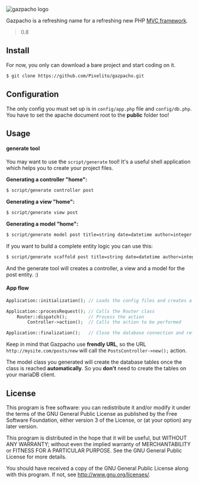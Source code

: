 ![gazpacho logo](http://f.cl.ly/items/0a2l3o231c2w1F0m0t3t/gazpacho_logo.png)

Gazpacho is a refreshing name for a refreshing new PHP [MVC framework](http://en.wikipedia.org/wiki/Model%E2%80%93view%E2%80%93controller).

> 0.8

## Install

For now, you only can download a bare project and start coding on it.

```bash
$ git clone https://github.com/Pixelito/gazpacho.git
```

## Configuration

The only config you must set up is in `config/app.php` file and `config/db.php`.
You have to set the apache document root to the __public__ folder too!

## Usage

#### generate tool

You may want to use the `script/generate` tool! It's a useful shell application
which helps you to create your project files.

__Generating a controller "home":__

```bash
$ script/generate controller post
```

__Generating a view "home":__

```bash
$ script/generate view post
```

__Generating a model "home":__

```bash
$ script/generate model post title=string date=datetime author=integer body=text
```

If you want to build a complete entity logic you can use this:

```bash
$ script/generate scaffold post title=string date=datetime author=integer body=text
```

And the generate tool will creates a controller, a view and a model for the post entity. :)

#### App flow

```php
Application::initialization(); // Loads the config files and creates a database instance

Application::processRequest(); // Calls the Router class
    Router::dispatch();        // Process the action
        Controller->action();  // Calls the action to be performed

Application::finalization();   // Close the database connection and release resources
```

Keep in mind that Gazpacho use __frendly URL__, so the URL `http://mysite.com/posts/new`
will call the `PostsController->new();` action.

The model class you generated will create the database tables once the class is reached __automatically__.
So you __don't__ need to create the tables on your mariaDB client.

## License 

This program is free software: you can redistribute it and/or modify
it under the terms of the GNU General Public License as published by
the Free Software Foundation, either version 3 of the License, or
(at your option) any later version.

This program is distributed in the hope that it will be useful,
but WITHOUT ANY WARRANTY; without even the implied warranty of
MERCHANTABILITY or FITNESS FOR A PARTICULAR PURPOSE.  See the
GNU General Public License for more details.

You should have received a copy of the GNU General Public License
along with this program.  If not, see <http://www.gnu.org/licenses/>.